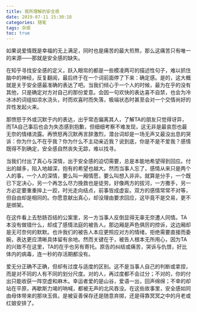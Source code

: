 ```yaml
---
title: 我所理解的安全感
date: 2019-07-11 15:30:18
categories: 随笔
tags: 杂感
toc: true
---
```

如果说爱情既是幸福的无上满足，同时也是痛苦的最大煎熬，那么这痛苦只有唯一的来源——那就是安全感的缺失。

在知乎寻找安全感的定义，跃入眼帘的都是一些模凌两可的描述性句子，难以抓住脑中的神经，反复翻阅，最后终于在一个词前面停了下来：确定感。是的，这大概就是关于安全感最准确的表达了吧。当我们倾心于一个人的时候，最为在乎的没有其他，只是确定对方对自己的那份爱意。会因一句欢快的表达喜不自禁，也会为冷冰冰的词组如凉水浇头，时而欢喜时而失落，极端状态时甚至会对一个交情尚好的异性发起火来。

那愤怒于外或沉默于内的表达，出乎常态偏离其人，了解TA的朋友只觉得讶异，而TA自己事后也会为失态感到抱歉，但细细考察不难发现，这无非是最哀怨也最无奈的情绪流露。再愤怒再沉默再言辞激烈，潜台词却是一场无声又最没出息的哭诉：你为什么不在乎我？你为什么不主动亲近我？说到底，你是不是不爱我？感情既得不到确定，安全感自然丧失无踪，难以找寻。

当我们付出了真心与深情，出于安全感的迫切需要，总是本能地希望得到回应。付出的越多，陷入地越深，抱有的希望也越大。然而当事人忘了，感情从来只是两个人的事，一个人的深情，要么叫一厢情愿，要么叫想入非非。就算是分手，一个既已下定决心，另一个再怎么尽力挽救也是徒劳。好像两方的拔河，一方撒手，另一方必定要重重摔上一跤，时光走向结点，前事皆成虚妄。双方的感情常常不对等，但自由却是相同的。你愿意献出真心，却没理由要求回应，这毕竟不是交易，更不是绑架。

在这件看上去愁肠百结的公案里，另一方当事人反倒显得无辜无奈遭人同情。TA本没有做错什么，却成了感情法庭的被告人。那边厢是声色俱厉的控诉，这边厢却是无可奈何的默默。也许我们的被告人本应更照应对方的情绪，拒绝需要直接而委婉，表达更应清晰具体留有余地。然而关键在于，被告人根本无所用心，因为TA的兴致不在这里，TA的在乎也另有寄托。原告的纠结或痛苦，哭诉与仇恨，好比体内的病毒，连一秒的存活期都没有。

爱无分正确不正确，但却有过度与适度的区别。这不是当事人自己的判断或拿捏，而是对不同的人有不同的划分尺度。对的人，再过度都不会过分；不对的，你的付出只能收获一阵空虚和麻木。幸运者爱的是山谷，爱语一出，回声绵绵；不幸的却站在平原，再歇斯力竭的呐喊，都被无声的北风吞没。在这些故事里，安全感如同由母体带来的那块玉佩，是被妥善保存还是随意弃掷，还是得靠冥冥之中的月老或红娘安排了。



